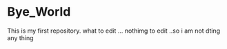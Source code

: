 # Bye_World
This is my first repository.
what to edit ... nothimg to edit ..so i am not dting any thing
